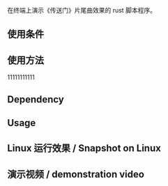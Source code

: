 在终端上演示《传送门》片尾曲效果的 rust 脚本程序。

## 使用条件


## 使用方法
11111111111

## Dependency


## Usage


## Linux 运行效果 / Snapshot on Linux


## 演示视频 / demonstration video
